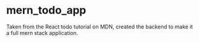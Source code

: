 # mern_todo_app
Taken from the React todo tutorial on MDN, created the backend to make it a full mern stack application. 
